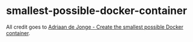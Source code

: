 smallest-possible-docker-container
==================================

All credit goes to [Adriaan de Jonge - Create the smallest possible Docker container](http://blog.xebia.com/2014/07/04/create-the-smallest-possible-docker-container/).
